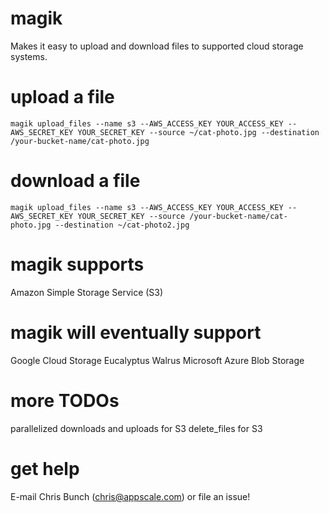 magik
==============

Makes it easy to upload and download files to supported cloud storage systems.

upload a file
==============
```
magik upload_files --name s3 --AWS_ACCESS_KEY YOUR_ACCESS_KEY --AWS_SECRET_KEY YOUR_SECRET_KEY --source ~/cat-photo.jpg --destination /your-bucket-name/cat-photo.jpg
```

download a file
==============
```
magik upload_files --name s3 --AWS_ACCESS_KEY YOUR_ACCESS_KEY --AWS_SECRET_KEY YOUR_SECRET_KEY --source /your-bucket-name/cat-photo.jpg --destination ~/cat-photo2.jpg
```

magik supports
==============
Amazon Simple Storage Service (S3)

magik will eventually support
==============
Google Cloud Storage
Eucalyptus Walrus
Microsoft Azure Blob Storage

more TODOs
==============
parallelized downloads and uploads for S3
delete_files for S3

get help
==============
E-mail Chris Bunch (chris@appscale.com) or file an issue!
